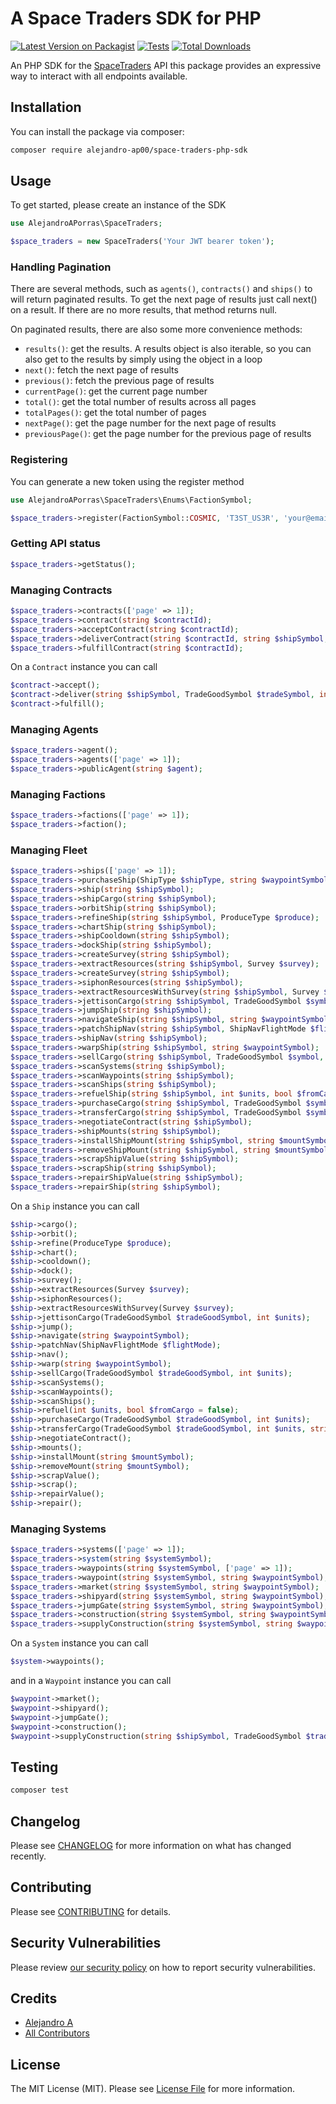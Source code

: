 # A Space Traders SDK for PHP

[![Latest Version on Packagist](https://img.shields.io/packagist/v/alejandro-ap00/space-traders-php-sdk.svg?style=flat-square)](https://packagist.org/packages/alejandro-ap00/space-traders-php-sdk)
[![Tests](https://img.shields.io/github/actions/workflow/status/Alejandro-AP00/space-traders-php-sdk/run-tests.yml?branch=main&label=tests&style=flat-square)](https://github.com/Alejandro-AP00/space-traders-php-sdk/actions/workflows/run-tests.yml)
[![Total Downloads](https://img.shields.io/packagist/dt/alejandro-ap00/space-traders-php-sdk.svg?style=flat-square)](https://packagist.org/packages/alejandro-ap00/space-traders-php-sdk)

An PHP SDK for the [SpaceTraders](https://spacetraders.io/) API this package provides an expressive way to interact with
all endpoints available.

## Installation

You can install the package via composer:

```bash
composer require alejandro-ap00/space-traders-php-sdk
```

## Usage

To get started, please create an instance of the SDK

```php
use AlejandroAPorras\SpaceTraders;

$space_traders = new SpaceTraders('Your JWT bearer token');
```

### Handling Pagination

There are several methods, such as `agents()`, `contracts()` and `ships()` to will return paginated results. To
get the next page of results just call next() on a result. If there are no more results, that method returns null.

On paginated results, there are also some more convenience methods:

- `results()`: get the results. A results object is also iterable, so you can also get to the results by simply using
  the
  object in a loop
- `next()`: fetch the next page of results
- `previous()`: fetch the previous page of results
- `currentPage()`: get the current page number
- `total()`: get the total number of results across all pages
- `totalPages()`: get the total number of pages
- `nextPage()`: get the page number for the next page of results
- `previousPage()`: get the page number for the previous page of results

### Registering

You can generate a new token using the register method

```php
use AlejandroAPorras\SpaceTraders\Enums\FactionSymbol;

$space_traders->register(FactionSymbol::COSMIC, 'T3ST_US3R', 'your@email.com')
```

### Getting API status

```php
$space_traders->getStatus();
```

### Managing Contracts

```php
$space_traders->contracts(['page' => 1]);
$space_traders->contract(string $contractId);
$space_traders->acceptContract(string $contractId);
$space_traders->deliverContract(string $contractId, string $shipSymbol, TradeGoodSymbol $tradeSymbol, int $units);
$space_traders->fulfillContract(string $contractId);
```

On a `Contract` instance you can call

```php
$contract->accept();
$contract->deliver(string $shipSymbol, TradeGoodSymbol $tradeSymbol, int $units);
$contract->fulfill();
```

### Managing Agents

```php
$space_traders->agent();
$space_traders->agents(['page' => 1]);
$space_traders->publicAgent(string $agent);
```

### Managing Factions

```php
$space_traders->factions(['page' => 1]);
$space_traders->faction();
```

### Managing Fleet

```php
$space_traders->ships(['page' => 1]);
$space_traders->purchaseShip(ShipType $shipType, string $waypointSymbol);
$space_traders->ship(string $shipSymbol);
$space_traders->shipCargo(string $shipSymbol);
$space_traders->orbitShip(string $shipSymbol);
$space_traders->refineShip(string $shipSymbol, ProduceType $produce);
$space_traders->chartShip(string $shipSymbol);
$space_traders->shipCooldown(string $shipSymbol);
$space_traders->dockShip(string $shipSymbol);
$space_traders->createSurvey(string $shipSymbol);
$space_traders->extractResources(string $shipSymbol, Survey $survey);
$space_traders->createSurvey(string $shipSymbol);
$space_traders->siphonResources(string $shipSymbol);
$space_traders->extractResourcesWithSurvey(string $shipSymbol, Survey $survey);
$space_traders->jettisonCargo(string $shipSymbol, TradeGoodSymbol $symbol, int $units);
$space_traders->jumpShip(string $shipSymbol);
$space_traders->navigateShip(string $shipSymbol, string $waypointSymbol);
$space_traders->patchShipNav(string $shipSymbol, ShipNavFlightMode $flightMode);
$space_traders->shipNav(string $shipSymbol);
$space_traders->warpShip(string $shipSymbol, string $waypointSymbol);
$space_traders->sellCargo(string $shipSymbol, TradeGoodSymbol $symbol, int $units);
$space_traders->scanSystems(string $shipSymbol);
$space_traders->scanWaypoints(string $shipSymbol);
$space_traders->scanShips(string $shipSymbol);
$space_traders->refuelShip(string $shipSymbol, int $units, bool $fromCargo = false);
$space_traders->purchaseCargo(string $shipSymbol, TradeGoodSymbol $symbol, int $units);
$space_traders->transferCargo(string $shipSymbol, TradeGoodSymbol $symbol, int $units, string $transferShipSymbol);
$space_traders->negotiateContract(string $shipSymbol);
$space_traders->shipMounts(string $shipSymbol);
$space_traders->installShipMount(string $shipSymbol, string $mountSymbol);
$space_traders->removeShipMount(string $shipSymbol, string $mountSymbol);
$space_traders->scrapShipValue(string $shipSymbol);
$space_traders->scrapShip(string $shipSymbol);
$space_traders->repairShipValue(string $shipSymbol);
$space_traders->repairShip(string $shipSymbol);
```

On a `Ship` instance you can call

```php
$ship->cargo();
$ship->orbit();
$ship->refine(ProduceType $produce);
$ship->chart();
$ship->cooldown();
$ship->dock();
$ship->survey();
$ship->extractResources(Survey $survey);
$ship->siphonResources();
$ship->extractResourcesWithSurvey(Survey $survey);
$ship->jettisonCargo(TradeGoodSymbol $tradeGoodSymbol, int $units);
$ship->jump();
$ship->navigate(string $waypointSymbol);
$ship->patchNav(ShipNavFlightMode $flightMode);
$ship->nav();
$ship->warp(string $waypointSymbol);
$ship->sellCargo(TradeGoodSymbol $tradeGoodSymbol, int $units);
$ship->scanSystems();
$ship->scanWaypoints();
$ship->scanShips();
$ship->refuel(int $units, bool $fromCargo = false);
$ship->purchaseCargo(TradeGoodSymbol $tradeGoodSymbol, int $units);
$ship->transferCargo(TradeGoodSymbol $tradeGoodSymbol, int $units, string $transferShipSymbol);
$ship->negotiateContract();
$ship->mounts();
$ship->installMount(string $mountSymbol);
$ship->removeMount(string $mountSymbol);
$ship->scrapValue();
$ship->scrap();
$ship->repairValue();
$ship->repair();

```

### Managing Systems

```php
$space_traders->systems(['page' => 1]);
$space_traders->system(string $systemSymbol);
$space_traders->waypoints(string $systemSymbol, ['page' => 1]);
$space_traders->waypoint(string $systemSymbol, string $waypointSymbol);
$space_traders->market(string $systemSymbol, string $waypointSymbol);
$space_traders->shipyard(string $systemSymbol, string $waypointSymbol);
$space_traders->jumpGate(string $systemSymbol, string $waypointSymbol);
$space_traders->construction(string $systemSymbol, string $waypointSymbol);
$space_traders->supplyConstruction(string $systemSymbol, string $waypointSymbol, string $shipSymbol, TradeGoodSymbol $tradeSymbol, int $units);
```

On a `System` instance you can call

```php
$system->waypoints();
```

and in a `Waypoint` instance you can call

```php
$waypoint->market();
$waypoint->shipyard();
$waypoint->jumpGate();
$waypoint->construction();
$waypoint->supplyConstruction(string $shipSymbol, TradeGoodSymbol $tradeSymbol, int $units);
```

## Testing

```bash
composer test
```

## Changelog

Please see [CHANGELOG](CHANGELOG.md) for more information on what has changed recently.

## Contributing

Please see [CONTRIBUTING](https://github.com/spatie/.github/blob/main/CONTRIBUTING.md) for details.

## Security Vulnerabilities

Please review [our security policy](../../security/policy) on how to report security vulnerabilities.

## Credits

- [Alejandro A](https://github.com/Alejandro-AP00)
- [All Contributors](../../contributors)

## License

The MIT License (MIT). Please see [License File](LICENSE.md) for more information.
